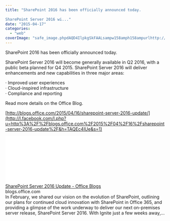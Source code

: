 ```yaml
---
title: "SharePoint 2016 has been officially announced today.
 
SharePoint Server 2016 wi..."
date: "2015-04-17"
categories: 
  - "web"
coverImage: "safe_image.phpdAQD4IlpkgSkFAALsampw158amph158ampurlhttp://officeblogswest.blob_.core_.windows.net/wp-content/2015/04/SharePoint-Server-2016-Update-1.png"
---
```


SharePoint 2016 has been officially announced today.  
  
SharePoint Server 2016 will become generally available in Q2 2016, with a public beta planned for Q4 2015. SharePoint Server 2016 will deliver enhancements and new capabilities in three major areas:  
  
· Improved user experiences  
· Cloud-inspired infrastructure  
· Compliance and reporting  
  
Read more details on the Office Blog.  
  
[http://blogs.office.com/2015/04/16/sharepoint-server-2016-update/](http://l.facebook.com/l.php?u=http%3A%2F%2Fblogs.office.com%2F2015%2F04%2F16%2Fsharepoint-server-2016-update%2F&h=TAQEc4lUe&s=1)  
  
[![](images/safe_image.php?d=AQD4IlpkgSkFAALs&w=158&h=158&url=http%3A%2F%2Fofficeblogswest.blob.core.windows.net%2Fwp-content%2F2015%2F04%2FSharePoint-Server-2016-Update-1.png)](http://l.facebook.com/l.php?u=http%3A%2F%2Fblogs.office.com%2F2015%2F04%2F16%2Fsharepoint-server-2016-update%2F&h=wAQHLkU_m&s=1)  
[SharePoint Server 2016 Update - Office Blogs](http://l.facebook.com/l.php?u=http%3A%2F%2Fblogs.office.com%2F2015%2F04%2F16%2Fsharepoint-server-2016-update%2F%3Ffb_ref%3DDefault%26fb_source%3Dmessage&h=8AQE36eUc&s=1)  
blogs.office.com  
In February, we shared our vision on the evolution of SharePoint, outlining our plans for continued cloud innovation with SharePoint in Office 365, and providing a glimpse of the work underway to deliver our next on-premises server release, SharePoint Server 2016. With Ignite just a few weeks away,…
